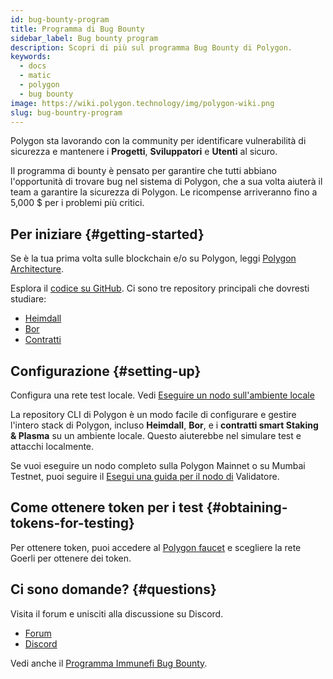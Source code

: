 ```yaml
---
id: bug-bounty-program
title: Programma di Bug Bounty
sidebar_label: Bug bounty program
description: Scopri di più sul programma Bug Bounty di Polygon.
keywords:
  - docs
  - matic
  - polygon
  - bug bounty
image: https://wiki.polygon.technology/img/polygon-wiki.png
slug: bug-bountry-program
---
```


Polygon sta lavorando con la community per identificare vulnerabilità di sicurezza e mantenere i **Progetti**, **Sviluppatori** e **Utenti** al sicuro.

Il programma di bounty è pensato per garantire che tutti abbiano l'opportunità di trovare bug nel sistema di Polygon, che a sua volta aiuterà il team a garantire la sicurezza di Polygon. Le ricompense arriveranno fino a 5,000 $ per i problemi più critici.

## Per iniziare {#getting-started}

Se è la tua prima volta sulle blockchain e/o su Polygon, leggi [Polygon Architecture](/docs/home/architecture/polygon-architecture).

Esplora il [codice su GitHub](https://github.com/maticnetwork). Ci sono tre repository principali che dovresti studiare:

* [Heimdall](https://github.com/maticnetwork/heimdall)
* [Bor](https://github.com/maticnetwork/bor)
* [Contratti](https://github.com/maticnetwork/contracts)

## Configurazione {#setting-up}

Configura una rete test locale. Vedi [Eseguire un nodo sull'ambiente locale](https://github.com/maticnetwork/matic-cli)

La repository CLI di Polygon è un modo facile di configurare e gestire l'intero stack di Polygon, incluso **Heimdall**, **Bor**, e i **contratti smart Staking & Plasma** su un ambiente locale. Questo aiuterebbe nel simulare test e attacchi localmente.

Se vuoi eseguire un nodo completo sulla Polygon Mainnet o su Mumbai Testnet, puoi seguire il [Esegui una guida per il nodo di](/docs/validate/validate/run-validator) Validatore.

## Come ottenere token per i test {#obtaining-tokens-for-testing}

Per ottenere token, puoi accedere al [Polygon faucet](https://faucet.polygon.technology/) e scegliere la rete Goerli per ottenere dei token.

## Ci sono domande? {#questions}

Visita il forum e unisciti alla discussione su Discord.

* [Forum](https://forum.polygon.technology)
* [Discord](https://discord.com/invite/0xPolygon)

Vedi anche il [Programma Immunefi Bug Bounty](https://immunefi.com/bounty/polygon/).
